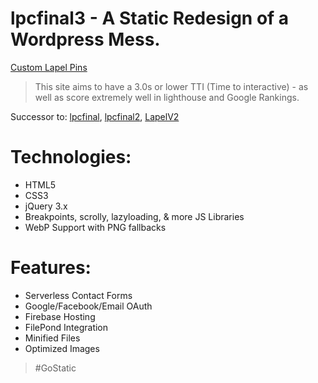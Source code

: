# lpcfinal3 - A Static Redesign of a Wordpress Mess.
[Custom Lapel Pins](https://lapelpinsandcoins.com "Custom Lapel Pins")

>This site aims to have a 3.0s or lower TTI (Time to interactive) - as well as score extremely well in lighthouse and Google Rankings.
   
Successor to: [lpcfinal](https://github.com/kendalled/lpcfinal "My third attempt"), [lpcfinal2](https://github.com/kendalled/lpcfinal2 "My second attempt"), [LapelV2](https://github.com/kendalled/LapelV2 "My first attempt")
# Technologies:
- HTML5
- CSS3
- jQuery 3.x
- Breakpoints, scrolly, lazyloading, & more JS Libraries
- WebP Support with PNG fallbacks

# Features:
- Serverless Contact Forms
- Google/Facebook/Email OAuth
- Firebase Hosting
- FilePond Integration
- Minified Files
- Optimized Images

>#GoStatic 

